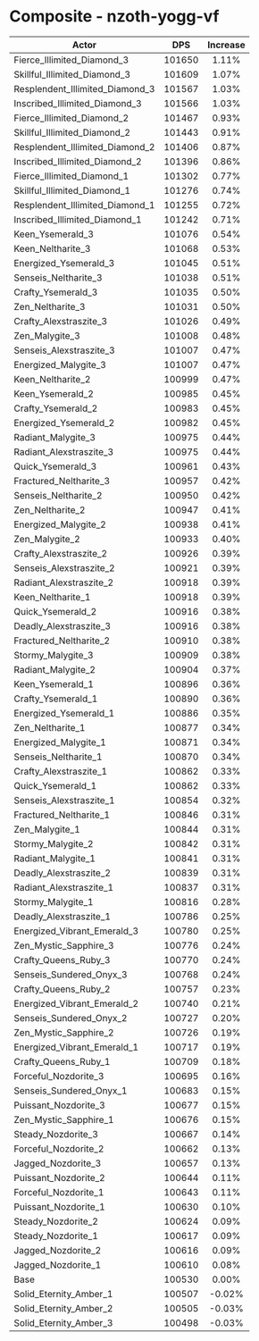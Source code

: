 # Composite - nzoth-yogg-vf
| Actor | DPS | Increase |
|---|:---:|:---:|
|Fierce_Illimited_Diamond_3|101650|1.11%|
|Skillful_Illimited_Diamond_3|101609|1.07%|
|Resplendent_Illimited_Diamond_3|101567|1.03%|
|Inscribed_Illimited_Diamond_3|101566|1.03%|
|Fierce_Illimited_Diamond_2|101467|0.93%|
|Skillful_Illimited_Diamond_2|101443|0.91%|
|Resplendent_Illimited_Diamond_2|101406|0.87%|
|Inscribed_Illimited_Diamond_2|101396|0.86%|
|Fierce_Illimited_Diamond_1|101302|0.77%|
|Skillful_Illimited_Diamond_1|101276|0.74%|
|Resplendent_Illimited_Diamond_1|101255|0.72%|
|Inscribed_Illimited_Diamond_1|101242|0.71%|
|Keen_Ysemerald_3|101076|0.54%|
|Keen_Neltharite_3|101068|0.53%|
|Energized_Ysemerald_3|101045|0.51%|
|Senseis_Neltharite_3|101038|0.51%|
|Crafty_Ysemerald_3|101035|0.50%|
|Zen_Neltharite_3|101031|0.50%|
|Crafty_Alexstraszite_3|101026|0.49%|
|Zen_Malygite_3|101008|0.48%|
|Senseis_Alexstraszite_3|101007|0.47%|
|Energized_Malygite_3|101007|0.47%|
|Keen_Neltharite_2|100999|0.47%|
|Keen_Ysemerald_2|100985|0.45%|
|Crafty_Ysemerald_2|100983|0.45%|
|Energized_Ysemerald_2|100982|0.45%|
|Radiant_Malygite_3|100975|0.44%|
|Radiant_Alexstraszite_3|100975|0.44%|
|Quick_Ysemerald_3|100961|0.43%|
|Fractured_Neltharite_3|100957|0.42%|
|Senseis_Neltharite_2|100950|0.42%|
|Zen_Neltharite_2|100947|0.41%|
|Energized_Malygite_2|100938|0.41%|
|Zen_Malygite_2|100933|0.40%|
|Crafty_Alexstraszite_2|100926|0.39%|
|Senseis_Alexstraszite_2|100921|0.39%|
|Radiant_Alexstraszite_2|100918|0.39%|
|Keen_Neltharite_1|100918|0.39%|
|Quick_Ysemerald_2|100916|0.38%|
|Deadly_Alexstraszite_3|100916|0.38%|
|Fractured_Neltharite_2|100910|0.38%|
|Stormy_Malygite_3|100909|0.38%|
|Radiant_Malygite_2|100904|0.37%|
|Keen_Ysemerald_1|100896|0.36%|
|Crafty_Ysemerald_1|100890|0.36%|
|Energized_Ysemerald_1|100886|0.35%|
|Zen_Neltharite_1|100877|0.34%|
|Energized_Malygite_1|100871|0.34%|
|Senseis_Neltharite_1|100870|0.34%|
|Crafty_Alexstraszite_1|100862|0.33%|
|Quick_Ysemerald_1|100862|0.33%|
|Senseis_Alexstraszite_1|100854|0.32%|
|Fractured_Neltharite_1|100846|0.31%|
|Zen_Malygite_1|100844|0.31%|
|Stormy_Malygite_2|100842|0.31%|
|Radiant_Malygite_1|100841|0.31%|
|Deadly_Alexstraszite_2|100839|0.31%|
|Radiant_Alexstraszite_1|100837|0.31%|
|Stormy_Malygite_1|100816|0.28%|
|Deadly_Alexstraszite_1|100786|0.25%|
|Energized_Vibrant_Emerald_3|100780|0.25%|
|Zen_Mystic_Sapphire_3|100776|0.24%|
|Crafty_Queens_Ruby_3|100770|0.24%|
|Senseis_Sundered_Onyx_3|100768|0.24%|
|Crafty_Queens_Ruby_2|100757|0.23%|
|Energized_Vibrant_Emerald_2|100740|0.21%|
|Senseis_Sundered_Onyx_2|100727|0.20%|
|Zen_Mystic_Sapphire_2|100726|0.19%|
|Energized_Vibrant_Emerald_1|100717|0.19%|
|Crafty_Queens_Ruby_1|100709|0.18%|
|Forceful_Nozdorite_3|100695|0.16%|
|Senseis_Sundered_Onyx_1|100683|0.15%|
|Puissant_Nozdorite_3|100677|0.15%|
|Zen_Mystic_Sapphire_1|100676|0.15%|
|Steady_Nozdorite_3|100667|0.14%|
|Forceful_Nozdorite_2|100662|0.13%|
|Jagged_Nozdorite_3|100657|0.13%|
|Puissant_Nozdorite_2|100644|0.11%|
|Forceful_Nozdorite_1|100643|0.11%|
|Puissant_Nozdorite_1|100630|0.10%|
|Steady_Nozdorite_2|100624|0.09%|
|Steady_Nozdorite_1|100617|0.09%|
|Jagged_Nozdorite_2|100616|0.09%|
|Jagged_Nozdorite_1|100610|0.08%|
|Base|100530|0.00%|
|Solid_Eternity_Amber_1|100507|-0.02%|
|Solid_Eternity_Amber_2|100505|-0.03%|
|Solid_Eternity_Amber_3|100498|-0.03%|
